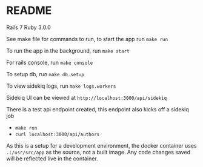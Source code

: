 # README

Rails 7
Ruby 3.0.0

See make file for commands to run, to start the app run `make run`

To run the app in the background, run `make start`

For rails console, run `make console`

To setup db, run `make db.setup`

To view sidekiq logs, run `make logs.workers`

Sidekiq UI can be viewed at `http://localhost:3000/api/sidekiq`

There is a test api endpoint created, this endpoint also kicks off a sidekiq job
- `make run`
- `curl localhost:3000/api/authors`


As this is a setup for a development environment, the docker container uses `.:/usr/src/app` as the source, not a built image. Any code changes saved will be reflected live in the container.

